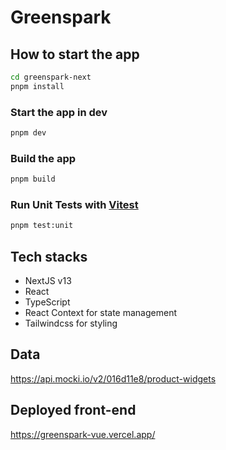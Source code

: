 # Greenspark

## How to start the app

```sh
cd greenspark-next
pnpm install
```

### Start the app in dev 

```sh
pnpm dev
```

### Build the app

```sh
pnpm build
```

### Run Unit Tests with [Vitest](https://vitest.dev/)

```sh
pnpm test:unit
```

## Tech stacks
* NextJS v13
* React
* TypeScript
* React Context for state management
* Tailwindcss for styling

## Data
https://api.mocki.io/v2/016d11e8/product-widgets

## Deployed front-end
https://greenspark-vue.vercel.app/
